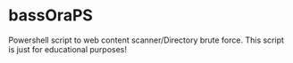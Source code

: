 # bassOraPS
Powershell script to web content scanner/Directory brute force.
This script is just for educational purposes!
